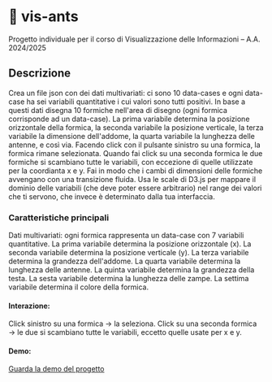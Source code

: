 # 🐜 vis-ants
Progetto individuale per il corso di Visualizzazione delle Informazioni – A.A. 2024/2025

## Descrizione
Crea un file json con dei dati multivariati: ci sono 10 data-cases e ogni data-case ha sei variabili quantitative i cui valori sono tutti positivi. In base a questi dati disegna 10 formiche nell'area di disegno (ogni formica corrisponde ad un data-case). La prima variabile determina la posizione orizzontale della formica, la seconda variabile la posizione verticale, la terza variabile la dimensione dell'addome, la quarta variabile la lunghezza delle antenne, e così via. Facendo click con il pulsante sinistro su una formica, la formica rimane selezionata. Quando fai click su una seconda formica le due formiche si scambiano tutte le variabili, con eccezione di quelle utilizzate per la coordianta x e y. Fai in modo che i cambi di dimensioni delle formiche avvengano con una transizione fluida. Usa le scale di D3.js per mappare il dominio delle variabili (che deve poter essere arbitrario) nel range dei valori che ti servono, che invece è determinato dalla tua interfaccia.

### Caratteristiche principali
Dati multivariati: ogni formica rappresenta un data-case con 7 variabili quantitative.
La prima variabile determina la posizione orizzontale (x).
La seconda variabile determina la posizione verticale (y).
La terza variabile determina la grandezza dell'addome.
La quarta variabile determina la lunghezza delle antenne.
La quinta variabile determina la grandezza della testa.
La sesta variabile determina la lunghezza delle zampe.
La settima variabile determina il colore della formica.

#### Interazione:
Click sinistro su una formica → la seleziona.
Click su una seconda formica → le due si scambiano tutte le variabili, eccetto quelle usate per x e y.

#### Demo:
[Guarda la demo del progetto](images/demo.mp4)
